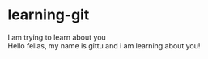 # learning-git
I am trying to learn about you
<br>
Hello fellas, my name is gittu and i am learning about you!
